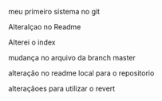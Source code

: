 meu primeiro sistema no git

Alteralçao no Readme

Alterei o index

mudança no arquivo da branch master


alteração no readme local para o repositorio

alteraçãoes para utilizar o revert